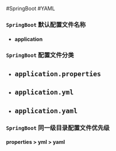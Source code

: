 #SpringBoot #YAML 
### `SpringBoot` 默认配置文件名称
- #### application

### `SpringBoot` 配置文件分类
- ## `application.properties`
- ## `application.yml`
- ## `application.yaml` 


### `SpringBoot` 同一级目录配置文件优先级
#### properties > yml > yaml